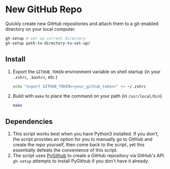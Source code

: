 # New GitHub Repo

Quickly create new GitHub repositories and attach them to a git-enabled directory on your local computer.

```sh
gh-setup # set up current directory
gh-setup path-to-directory-to-set-up/
```

## Install

1. Export the `GITHUB_TOKEN` environment variable on shell startup (in your `.zshrc`, `.bashrc`, etc.)

    ```sh
    echo "export GITHUB_TOKEN=<your_github_token>" >> ~/.zshrc
    ```

2. Build with `make` to place the command on your path (in `/usr/local/bin`)

    ```sh
    make
    ```

## Dependencies

1. This script works best when you have Python3 installed. If you don't, the script provides an option for you to manually go to GitHub and create the repo yourself, then come back to the script, yet this essentially defeats the convenience of this script.
2. The script uses [PyGithub](https://github.com/PyGithub/PyGithub) to create a GitHub repository via GitHub's API. `gh-setup` attempts to install PyGithub if you don't have it already.
